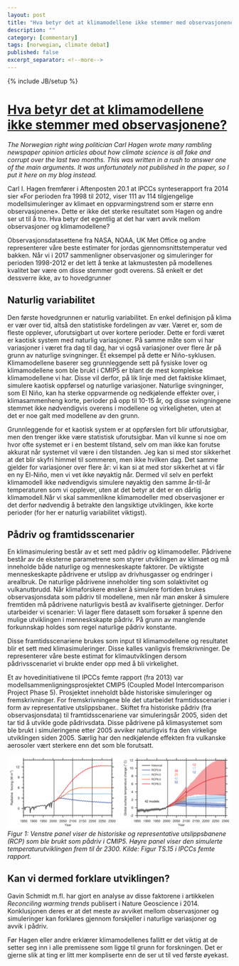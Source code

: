 ```yaml
---
layout: post
title: "Hva betyr det at klimamodellene ikke stemmer med observasjonene?"
description: ""
category: [commentary]
tags: [norwegian, climate debat]
published: false
excerpt_separator: <!--more-->
---
```

{% include JB/setup %}

# [Hva betyr det at klimamodellene ikke stemmer med observasjonene?](http://hansbrenna.github.io/commentary/2017/01/30/hva-betyr-det-at-klimamodellene-ikke-stemmer-med-observasjonene)

*The Norwegian right wing politician Carl Hagen wrote many rambling newspaper opinion articles about how climate science is all fake and corrupt over the last two months. This was written in a rush to answer one of the main arguments. It was unfortunately not published in the paper, so I put it here on my blog instead.*

Carl I. Hagen fremfører i Aftenposten 20.1 at IPCCs synteserapport fra 2014 sier «For perioden fra 1998 til 2012, viser 111 av 114 tilgjengelige modellsimuleringer av klimaet en oppvarmingstrend som er større enn observasjonene». Dette er ikke det sterke resultatet som Hagen og andre ser ut til å tro. Hva betyr det egentlig at det har vært avvik mellom observasjoner og klimamodellene?

Observasjonsdatasettene fra NASA, NOAA, UK Met Office og andre representerer våre beste estimater for jordas gjennomsnittstemperatur ved bakken. Når vi i 2017 sammenligner observasjoner og simuleringer for perioden 1998-2012 er det lett å tenke at lakmustesten på modellenes kvalitet bør være om disse stemmer godt overens. Så enkelt er det dessverre ikke, av to hovedgrunner

<!--more-->

## Naturlig variabilitet

Den første hovedgrunnen er naturlig variabilitet. En enkel definisjon på klima er vær over tid, altså den statistiske fordelingen av vær. Været er, som de fleste opplever, uforutsigbart ut over kortere perioder. Dette er fordi været er kaotisk system med naturlig variasjoner. På samme måte som vi har variasjoner i været fra dag til dag, har vi også variasjoner over flere år på grunn av naturlige svingninger. Et eksempel på dette er Niño-syklusen. Klimamodellene baserer seg grunnleggende sett på fysiske lover og klimamodellene som ble brukt i CMIP5 er blant de mest komplekse klimamodellene vi har. Disse vil derfor, på lik linje med det faktiske klimaet, simulere kaotisk oppførsel og naturlige variasjoner. Naturlige svingninger, som El Niño, kan ha sterke oppvarmende og nedkjølende effekter over, i klimasammenheng korte, perioder på opp til 10-15 år, og disse svingningene stemmet ikke nødvendigvis overens i modellene og virkeligheten, uten at det er noe galt med modellene av den grunn.

Grunnleggende for et kaotisk system er at oppførslen fort blir utforutsigbar, men den trenger ikke være statistisk uforutsigbar. Man vil kunne si noe om hvor ofte systemet er i en bestemt tilstand, selv om man ikke kan forutse akkurat når systemet vil være i den tilstanden. Jeg kan si med stor sikkerhet at det blir skyfri himmel til sommeren, men ikke hvilken dag. Det samme gjelder for variasjoner over flere år: vi kan si at med stor sikkerhet at vi får en ny El-Niño, men vi vet ikke nøyaktig når. Dermed vil selv en perfekt klimamodell ikke nødvendigvis simulere nøyaktig den samme år-til-år temperaturen som vi opplever, uten at det betyr at det er en dårlig klimamodell.Når vi skal sammenlikne klimamodeller med observasjoner er det derfor nødvendig å  betrakte den langsiktige utviklingen, ikke korte perioder (for her er naturlig variabilitet viktigst). 

## Pådriv og framtidsscenarier

En klimasimulering består av et sett med pådriv og klimamodeller. Pådrivene består av de eksterne parametrene som styrer utviklingen av klimaet  og må inneholde både naturlige og menneskeskapte faktorer. De viktigste menneskeskapte pådrivene er utslipp av drivhusgasser og endringer i arealbruk. De naturlige pådrivene inneholder ting som solaktivitet og vulkanutbrudd. Når klimaforskere ønsker å simulere fortiden brukes observasjonsdata som pådriv til modellene, men når man ønsker å simulere  fremtiden må pådrivene naturligvis bestå av kvalifiserte gjetninger. Derfor utarbeider vi scenarier: Vi lager flere datasett som forsøker å spenne den mulige utviklingen i menneskskapte pådriv. På grunn av manglende forkunnskap holdes som regel naturlige pådriv konstante.

Disse framtidsscenariene brukes som input til klimamodellene og resultatet blir et sett med klimasimuleringer. Disse kalles vanligvis fremskrivninger. De representerer våre beste estimat for klimautviklingen dersom pådrivsscenariet vi brukte ender opp med å bli virkelighet.

Et av hovedinitiativene til IPCCs femte rapport (fra 2013) var modellsammenligningsprosjektet CMIP5 (Coupled Model Intercomparison Project Phase 5). Prosjektet inneholdt både historiske simuleringer og fremskrivninger. For fremskrivningene ble det utarbeidet framtidsscenarier i form av representative utslippsbaner.. Skiftet fra historiske pådriv (fra observasjonsdata) til framtidsscenariene var simuleringsår 2005, siden  det tar tid å utvikle gode pådrivsdata. Disse pådrivene på klimasystemet som ble brukt i simuleringene etter 2005 avviker naturligvis fra den virkelige utviklingen siden 2005. Særlig har den nedkjølende effekten fra vulkanske aerosoler vært sterkere enn det som ble forutsatt. 

![Venstre panel viser de historiske og representative utslippsbanene (RCP) som ble brukt som pådriv i CMIP5. Høyre panel viser den simulerte temperaturutviklingen frem til år 2300. Kilde: Figur TS.15 i IPCCs femte  rapport.](https://raw.githubusercontent.com/hansbrenna/hansbrenna.github.io/master/assets/img/CMIP5_illustration_RCP_T)
*Figur 1: Venstre panel viser de historiske og representative utslippsbanene (RCP) som ble brukt som pådriv i CMIP5. Høyre panel viser den simulerte temperaturutviklingen frem til år 2300. Kilde: Figur TS.15 i IPCCs femte  rapport.*

## Kan vi dermed forklare utviklingen?

Gavin Schmidt m.fl. har gjort en analyse av disse faktorene i artikkelen *Reconciling warming trends* publisert i Nature Geoscience i 2014. Konklusjonen deres er at det meste av avviket mellom observasjoner og simuleringer kan forklares gjennom forskjeller i naturlige variasjoner og avvik i pådriv.

Før Hagen eller andre erklærer klimamodellenes fallitt er det viktig at de setter seg inn i alle premissene som ligge til grunn for forskningen. Det er gjerne slik at ting er litt mer kompliserte enn de ser ut til ved første øyekast.
